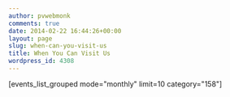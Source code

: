 ```yaml
---
author: pvwebmonk
comments: true
date: 2014-02-22 16:44:26+00:00
layout: page
slug: when-can-you-visit-us
title: When You Can Visit Us
wordpress_id: 4308
---
```


[events_list_grouped mode="monthly" limit=10 category="158"]
